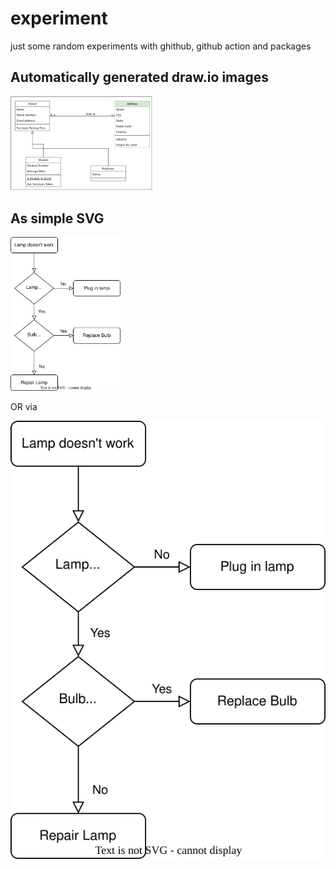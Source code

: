 # experiment
just some random experiments with ghithub, github action and packages


## Automatically generated draw.io images

[<img src="doc/drawio-assets/generation_test-Page-1.png" width=45% >](doc/drawio-assets/generation_test-Page-1.png)

## As simple SVG


[<img src="./doc/generation_test_2.drawio.svg" width=35% >](doc/generation_test_2.drawio.svg)

OR via

[![Test Embedding draw.io](./doc/generation_test_2.drawio.svg)](doc/generation_test_2.drawio.svg)
